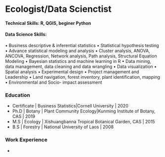 # Ecologist/Data Scienctist

#### Technical Skills: R, QGIS, beginer Python

#### Data Science Skills: 
•	Business descriptive & inferential statistics
•	Statistical hypothesis testing 
•	Advance statistical modeling and analysis
•	Cluster analysis, ANOVA, ANCOVA, Regression, Network analysis, Path analysis, Structural Equation Modeling
•	Bayesian statistics and machine learning in R
•	Data mining, data management, data cleaning and data wrangling 
•	Data visualization
•	Spatial analysis
•	Experimental design
•	Project management and Leadership
•	Land navigation, forest inventory, plant identification, mapping
•	Environmental and Socio- impact assessment

### Education

- Certificate | Business Statistics|Cornell University | 2020
- Ph.D | Botany | Plant Community Ecology|Kunming Institute of Botany, CAS | 2019
- M.S | Ecology | Xishuangbanna Tropical Botanical Garden, CAS | 2015
- B.S | Forestry | National University of Laos | 2008

### Work Experience

- 



